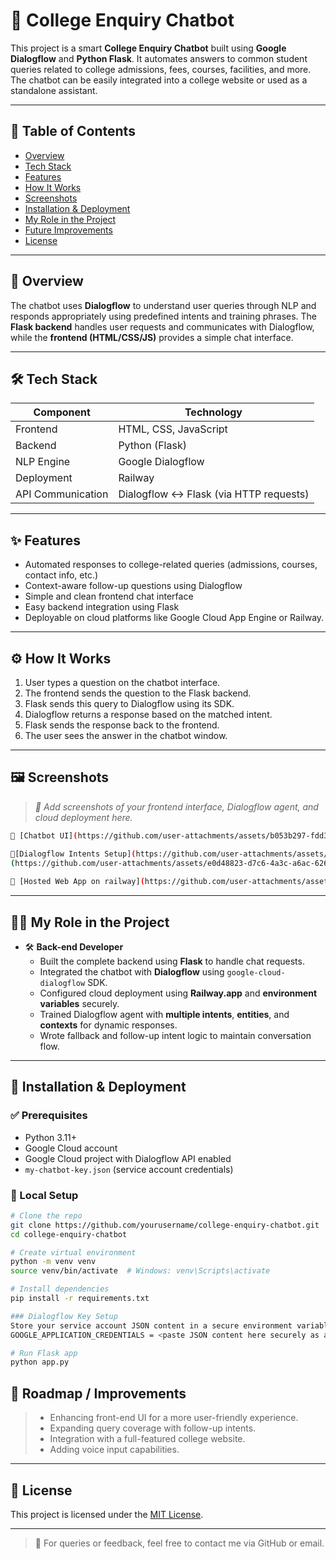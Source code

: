 # 🤖 College Enquiry Chatbot

This project is a smart **College Enquiry Chatbot** built using **Google Dialogflow** and **Python Flask**. It automates answers to common student queries related to college admissions, fees, courses, facilities, and more. The chatbot can be easily integrated into a college website or used as a standalone assistant.

---

## 📌 Table of Contents

- [Overview](#overview)
- [Tech Stack](#tech-stack)
- [Features](#features)
- [How It Works](#how-it-works)
- [Screenshots](#screenshots)
- [Installation & Deployment](#installation--deployment)
- [My Role in the Project](#my-role-in-the-project)
- [Future Improvements](#future-improvements)
- [License](##license)

---

## 🧠 Overview

The chatbot uses **Dialogflow** to understand user queries through NLP and responds appropriately using predefined intents and training phrases. The **Flask backend** handles user requests and communicates with Dialogflow, while the **frontend (HTML/CSS/JS)** provides a simple chat interface.

---

## 🛠 Tech Stack

| Component       | Technology          |
|----------------|---------------------|
| Frontend       | HTML, CSS, JavaScript |
| Backend        | Python (Flask)      |
| NLP Engine     | Google Dialogflow   |
| Deployment     | Railway |
| API Communication  | Dialogflow <-> Flask (via HTTP requests)  |

---

## ✨ Features

- Automated responses to college-related queries (admissions, courses, contact info, etc.)
- Context-aware follow-up questions using Dialogflow
- Simple and clean frontend chat interface
- Easy backend integration using Flask
- Deployable on cloud platforms like Google Cloud App Engine or Railway.

---

## ⚙️ How It Works

1. User types a question on the chatbot interface.
2. The frontend sends the question to the Flask backend.
3. Flask sends this query to Dialogflow using its SDK.
4. Dialogflow returns a response based on the matched intent.
5. Flask sends the response back to the frontend.
6. The user sees the answer in the chatbot window.

---

## 🖼 Screenshots

> _📸 Add screenshots of your frontend interface, Dialogflow agent, and cloud deployment here._

```bash
📍 [Chatbot UI](https://github.com/user-attachments/assets/b053b297-fdd3-475b-bed6-c0177d1e72f8)

📍[Dialogflow Intents Setup](https://github.com/user-attachments/assets/1995489b-a5d5-424b-a18f-bf2b0172284a)
(https://github.com/user-attachments/assets/e0d48823-d7c6-4a3c-a6ac-6269e0905f6e)
 
📍 [Hosted Web App on railway](https://github.com/user-attachments/assets/b0a0542d-11b2-4fc1-b98d-2d3e1d30f997)

```

---

## 👩‍💻 My Role in the Project

- 🛠 **Back-end Developer**
    - Built the complete backend using **Flask** to handle chat requests.
    - Integrated the chatbot with **Dialogflow** using `google-cloud-dialogflow` SDK.
    - Configured cloud deployment using **Railway.app** and **environment variables** securely.
    - Trained Dialogflow agent with **multiple intents**, **entities**, and **contexts** for dynamic responses.
    - Wrote fallback and follow-up intent logic to maintain conversation flow.

---

## 🚀 Installation & Deployment

### ✅ Prerequisites
- Python 3.11+
- Google Cloud account
- Google Cloud project with Dialogflow API enabled
- `my-chatbot-key.json` (service account credentials)

### 🔧 Local Setup

```bash
# Clone the repo
git clone https://github.com/yourusername/college-enquiry-chatbot.git
cd college-enquiry-chatbot

# Create virtual environment
python -m venv venv
source venv/bin/activate  # Windows: venv\Scripts\activate

# Install dependencies
pip install -r requirements.txt

### Dialogflow Key Setup
Store your service account JSON content in a secure environment variable:
GOOGLE_APPLICATION_CREDENTIALS = <paste JSON content here securely as an env variable>

# Run Flask app
python app.py
```

## 🚀 Roadmap / Improvements
> - Enhancing front-end UI for a more user-friendly experience.
> - Expanding query coverage with follow-up intents.
> - Integration with a full-featured college website.
> - Adding voice input capabilities.

---

## 📄 License

This project is licensed under the [MIT License](LICENSE).

---

> 🔗 For queries or feedback, feel free to contact me via GitHub or email.

